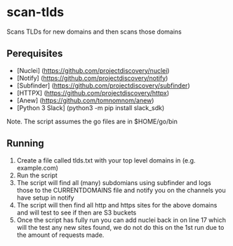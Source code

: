 # scan-tlds
Scans TLDs for new domains and then scans those domains

## Perequisites

* [Nuclei] (https://github.com/projectdiscovery/nuclei)
* [Notify] (https://github.com/projectdiscovery/notify)
* [Subfinder] (https://github.com/projectdiscovery/subfinder)
* [HTTPX] (https://github.com/projectdiscovery/httpx)
* [Anew] (https://github.com/tomnomnom/anew)
* [Python 3 Slack] (python3 -m pip install slack_sdk)

Note. The script assumes the go files are in $HOME/go/bin

## Running

1. Create a file called tlds.txt with your top level domains in (e.g. example.com)
2. Run the script
3. The script will find all (many) subdomians using subfinder and logs those to the CURRENTDOMAINS file and notify you on the channels you have setup in notify
4. The script will then find all http and https sites for the above domains and will test to see if then are S3 buckets
5. Once the script has fully run you can add nuclei back in on line 17 which will the test any new sites found, we do not do this on the 1st run due to the amount of requests made.

